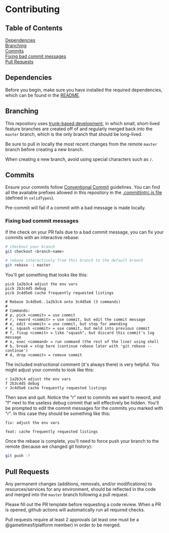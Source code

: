 # Contributing

## Table of Contents

[Dependencies](#dependencies)  
[Branching](#branching)  
[Commits](#commits)  
[Fixing bad commit messages](#fixing-bad-commit-messages)  
[Pull Requests](#pull-requests)

## Dependencies

Before you begin, make sure you have installed the required dependencies, which can be found in the [README](README.md).

## Branching

This repository uses [trunk-based
development](https://www.atlassian.com/continuous-delivery/continuous-integration/trunk-based-development),
in which small, short-lived feature branches are created off of and regularly
merged back into the `master` branch, which is the only branch that should be
long-lived.

Be sure to pull in locally the most recent changes from the remote `master`
branch before creating a new branch.

When creating a new branch, avoid using special characters such as `/`.

## Commits

Ensure your commits follow [Conventional
Commit](https://www.conventionalcommits.org/en/v1.0.0/) guidelines. You can find
all the available prefixes allowed in this repository in the [.commitlintrc.js
file](.commitlintrc.js) (defined in `validTypes`).

Pre-commit will fail if a commit with a bad message is made locally.

### Fixing bad commit messages

If the check on your PR fails due to a bad commit message, you can fix your commits with an
interactive rebase:

```bash
# checkout your branch
git checkout <branch-name>

# rebase interactively from this branch to the default branch
git rebase -i master
```

You'll get something that looks like this:

```
pick 1a2b3c4 adjust the env vars
pick 2b3c4d5 debug
pick 3c4d5e6 cache frequently requested listings

# Rebase 3c4d5e6..1a2b3c4 onto 3c4d5e6 (3 commands)
#
# Commands:
# p, pick <commit> = use commit
# r, reword <commit> = use commit, but edit the commit message
# e, edit <commit> = use commit, but stop for amending
# s, squash <commit> = use commit, but meld into previous commit
# f, fixup <commit> = like "squash", but discard this commit's log message
# x, exec <command> = run command (the rest of the line) using shell
# b, break = stop here (continue rebase later with 'git rebase --continue')
# d, drop <commit> = remove commit
```

The included instructional comment (it's always there) is very helpful. You
might adjust your commits to look like this:

```
r 1a2b3c4 adjust the env vars
f 2b3c4d5 debug
r 3c4d5e6 cache frequently requested listings
```

Then save and quit. Notice the "r" next to commits we want to reword, and "f"
next to the useless debug commit that will effectively be hidden. You'll be
prompted to edit the commit messages for the commits you marked with "r". In
this case they should be something like this:

```
fix: adjust the env vars

feat: cache frequently requested listings
```

Once the rebase is complete, you'll need to force push your branch to the remote
(because we changed git history):

```bash
git push -f
```

## Pull Requests

Any permanent changes (additions, removals, and/or modifications) to
resources/services for any environment, should be reflected in the
code and merged into the `master` branch following a pull request.

Please fill out the PR template before requesting a code review. When a PR is
opened, github actions will automatically run all required checks.

Pull requests require at least 2 approvals (at least one must be a @gametimesf/platform member) in order to be merged.

